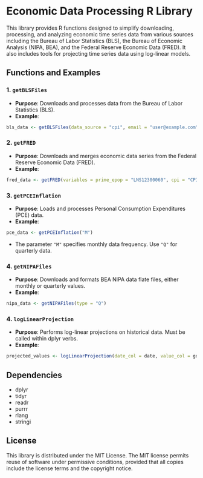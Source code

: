 # Economic Data Processing R Library

This library provides R functions designed to simplify downloading, processing, and analyzing economic time series data from various sources including the Bureau of Labor Statistics (BLS), the Bureau of Economic Analysis (NIPA, BEA), and the Federal Reserve Economic Data (FRED). It also includes tools for projecting time series data using log-linear models.

## Functions and Examples

### 1. `getBLSFiles`
- **Purpose**: Downloads and processes data from the Bureau of Labor Statistics (BLS).
- **Example**:
```r
bls_data <- getBLSFiles(data_source = "cpi", email = "user@example.com")
```

### 2. `getFRED`
- **Purpose**: Downloads and merges economic data series from the Federal Reserve Economic Data (FRED).
- **Example**:
```r
fred_data <- getFRED(variables = prime_epop = "LNS12300060", cpi = "CPIAUCSL"))
```

### 3. `getPCEInflation`
- **Purpose**: Loads and processes Personal Consumption Expenditures (PCE) data.
- **Example**:
```r
pce_data <- getPCEInflation("M")
```
- The parameter `"M"` specifies monthly data frequency. Use `"Q"` for quarterly data.

### 4. `getNIPAFiles`
- **Purpose**: Downloads and formats BEA NIPA data flate files, either monthly or quarterly values.
- **Example**:
```r
nipa_data <- getNIPAFiles(type = "Q")
```

### 4. `logLinearProjection`
- **Purpose**: Performs log-linear projections on historical data. Must be called within dplyr verbs.
- **Example**:
```r
projected_values <- logLinearProjection(date_col = date, value_col = gdp, start_date = "2020-01-01", end_date = "2021-01-01")
```

## Dependencies

- dplyr
- tidyr
- readr
- purrr
- rlang
- stringi

## License

This library is distributed under the MIT License. The MIT license permits reuse of software under permissive conditions, provided that all copies include the license terms and the copyright notice.

